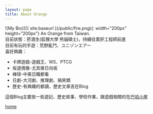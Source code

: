 ```yaml
---
layout: page
title: About Orange
---
```

![My Bio]({{ site.baseurl }}/public/fire.png){: width="200px" height="200px"}
An Orange from Taiwan.   
目前狀態：菸酒生(狐狸大學 熊貓碩士)，持續往賣肝工程師前進  
目前有玩的手遊：荒野亂鬥、ユニゾンエアー  
喜好興趣：  
* 卡牌遊戲-遊戲王、WS、PTCG  
* 坂道偶像-尤其推日向坂  
* 棒球-中美日職都看  
* 日劇-大河劇、推理劇、搞笑類  
* 歷史-有興趣的都讀，歷史文章丟在Blog  

這個Blog主要放一些遊記、歷史故事、學校作業，跟遊戲相關的在[巴哈小屋](https://home.gamer.com.tw/homeindex.php?owner=Orange4649)  

[home](<{{ site.baseurl }}/>)
